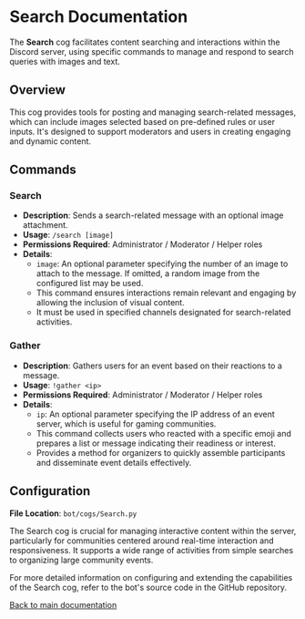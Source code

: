 # Search Documentation

The **Search** cog facilitates content searching and interactions within the Discord server, using specific commands to manage and respond to search
queries with images and text.

## Overview

This cog provides tools for posting and managing search-related messages, which can include images selected based on pre-defined rules or user inputs.
It's designed to support moderators and users in creating engaging and dynamic content.

## Commands

### Search

- **Description**: Sends a search-related message with an optional image attachment.
- **Usage**: `/search [image]`
- **Permissions Required**: Administrator / Moderator / Helper roles
- **Details**:
    - `image`: An optional parameter specifying the number of an image to attach to the message. If omitted, a random image from the configured list
      may be used.
    - This command ensures interactions remain relevant and engaging by allowing the inclusion of visual content.
    - It must be used in specified channels designated for search-related activities.

### Gather

- **Description**: Gathers users for an event based on their reactions to a message.
- **Usage**: `!gather <ip>`
- **Permissions Required**: Administrator / Moderator / Helper roles
- **Details**:
    - `ip`: An optional parameter specifying the IP address of an event server, which is useful for gaming communities.
    - This command collects users who reacted with a specific emoji and prepares a list or message indicating their readiness or interest.
    - Provides a method for organizers to quickly assemble participants and disseminate event details effectively.

## Configuration

**File Location**: `bot/cogs/Search.py`

The Search cog is crucial for managing interactive content within the server, particularly for communities centered around real-time interaction and
responsiveness. It supports a wide range of activities from simple searches to organizing large community events.

For more detailed information on configuring and extending the capabilities of the Search cog, refer to the bot's source code in the GitHub repository.

[Back to main documentation](https://github.com/overklassniy/Oscar_Dota_Hub_Discord_Bot/blob/master/docs/en/Documentation.md)
